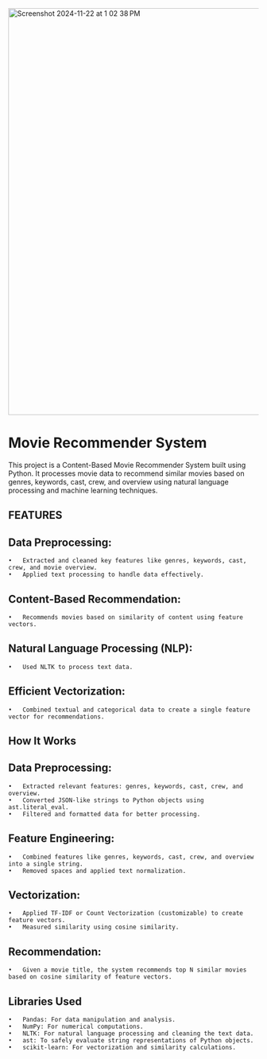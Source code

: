 <img width="818" alt="Screenshot 2024-11-22 at 1 02 38 PM" src="https://github.com/user-attachments/assets/b267c5d7-80af-4400-81c4-c82a4087430c">

# **Movie Recommender System**

This project is a Content-Based Movie Recommender System built using Python. It processes movie data to recommend similar movies based on genres, keywords, cast, crew, and overview using natural language processing and machine learning techniques.


## **FEATURES**

 ## Data Preprocessing:
	•	Extracted and cleaned key features like genres, keywords, cast, crew, and movie overview.
	•	Applied text processing to handle data effectively.
## Content-Based Recommendation:
	•	Recommends movies based on similarity of content using feature vectors.
## Natural Language Processing (NLP):
	•	Used NLTK to process text data.
## Efficient Vectorization:
	•	Combined textual and categorical data to create a single feature vector for recommendations.


## **How It Works**

## Data Preprocessing:
	•	Extracted relevant features: genres, keywords, cast, crew, and overview.
	•	Converted JSON-like strings to Python objects using ast.literal_eval.
	•	Filtered and formatted data for better processing.
## Feature Engineering:
	•	Combined features like genres, keywords, cast, crew, and overview into a single string.
	•	Removed spaces and applied text normalization.
## Vectorization:
	•	Applied TF-IDF or Count Vectorization (customizable) to create feature vectors.
	•	Measured similarity using cosine similarity.
## Recommendation:
	•	Given a movie title, the system recommends top N similar movies based on cosine similarity of feature vectors.


## **Libraries Used**

	•	Pandas: For data manipulation and analysis.
	•	NumPy: For numerical computations.
	•	NLTK: For natural language processing and cleaning the text data.
	•	ast: To safely evaluate string representations of Python objects.
	•	scikit-learn: For vectorization and similarity calculations.





 
